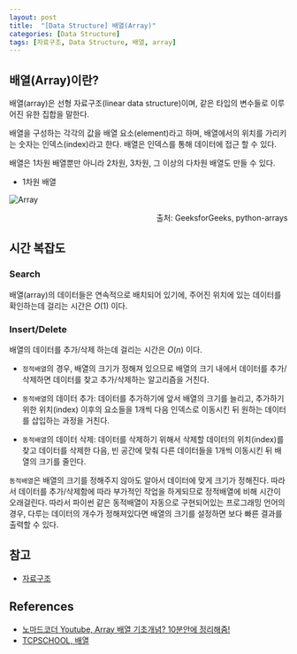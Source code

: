 ```yaml
--- 
layout: post
title:  "[Data Structure] 배열(Array)"
categories: [Data Structure]
tags: [자료구조, Data Structure, 배열, array]
---
```


## 배열(Array)이란?

배열(array)은 선형 자료구조(linear data structure)이며, 같은 타입의 변수들로 이루어진 유한 집합을 말한다. 

배열을 구성하는 각각의 값을 배열 요소(element)라고 하며, 배열에서의 위치를 가리키는 숫자는 인덱스(index)라고 한다. 배열은 인덱스를 통해 데이터에 접근 할 수 있다.

배열은 1차원 배열뿐만 아니라 2차원, 3차원, 그 이상의 다차원 배열도 만들 수 있다. 

+ 1차원 배열

![Array](https://media.geeksforgeeks.org/wp-content/uploads/CommonArticleDesign1-min.png)
<div style="text-align: right">
출처: GeeksforGeeks, python-arrays
</div>

## 시간 복잡도


### Search

배열(array)의 데이터들은 연속적으로 배치되어 있기에, 주어진 위치에 있는 데이터를 확인하는데 걸리는 시간은 $O(1)$ 이다.

### Insert/Delete

배열의 데이터를 추가/삭제 하는데 걸리는 시간은 $O(n)$ 이다.

+ `정적배열`의 경우, 배열의 크기가 정해져 있으므로 배열의 크기 내에서 데이터를 추가/삭제하면 데이터를 찾고 추가/삭제하는 알고리즘을 거친다.

+ `동적배열`의 데이터 추가: 데이터를 추가하기에 앞서 배열의 크기를 늘리고, 추가하기 위한 위치(index) 이후의 요소들을 1개씩 다음 인덱스로 이동시킨 뒤 원하는 데이터를 삽입하는 과정을 거친다.

+ `동적배열`의 데이터 삭제: 데이터를 삭제하기 위해서 삭제할 데이터의 위치(index)를 찾고 데이터를 삭제한 다음, 빈 공간에 맞춰 다른 데이터들을 1개씩 이동시킨 뒤 배열의 크기를 줄인다.

`동적배열`은 배열의 크기를 정해주지 않아도 알아서 데이터에 맞게 크기가 정해진다. 따라서 데이터를 추가/삭제함에 따라 부가적인 작업을 하게되므로 정적배열에 비해 시간이 오래걸린다. 따라서 파이썬 같은 동적배열이 자동으로 구현되어있는 프로그래밍 언어의 경우, 다루는 데이터의 개수가 정해져있다면 배열의 크기를 설정하면 보다 빠른 결과를 출력할 수 있다.

## 참고

+ [자료구조](https://woohyunkwon.github.io/data/structure/2022/01/01/Data-Structure.html)

## References

- [노마드코더 Youtube, Array 배열 기초개념? 10분안에 정리해줌!](https://www.youtube.com/watch?v=NFETSCJON2M&list=PL7jH19IHhOLMdHvl3KBfFI70r9P0lkJwL&index=2)
- [TCPSCHOOL, 배열](http://www.tcpschool.com/c/c_array_oneDimensional)